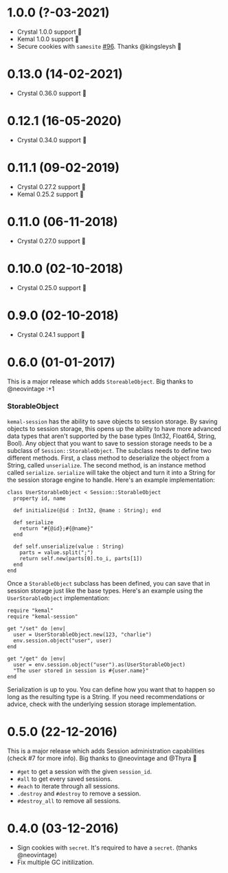# 1.0.0 (?-03-2021)

- Crystal 1.0.0 support :tada:
- Kemal 1.0.0 support :tada:
- Secure cookies with `samesite` [#96](https://github.com/kemalcr/kemal-session/pull/96). Thanks @kingsleysh :pray:
# 0.13.0 (14-02-2021)

- Crystal 0.36.0 support :tada:

# 0.12.1 (16-05-2020)

- Crystal 0.34.0 support :tada:

# 0.11.1 (09-02-2019)

- Crystal 0.27.2 support 🎉
- Kemal 0.25.2 support 🎉

# 0.11.0 (06-11-2018)

- Crystal 0.27.0 support 🎉

# 0.10.0 (02-10-2018)

- Crystal 0.25.0 support 🎉

# 0.9.0 (02-10-2018)

- Crystal 0.24.1 support 🎉

# 0.6.0 (01-01-2017)

This is a major release which adds `StoreableObject`. Big thanks to @neovintage :+1

### StorableObject

`kemal-session` has the ability to save objects to session storage. By saving objects to session storage, this opens up the ability to have more advanced data types that aren't supported by the base types (Int32, Float64, String, Bool).
Any object that you want to save to session storage needs to be a subclass of `Session::StorableObject`.
The subclass needs to define two different methods. First, a class method to deserialize the object from a String, called `unserialize`. The
second method, is an instance method called `serialize`. `serialize` will take the object and turn it into a String for the session storage engine to
handle. Here's an example implementation:

```crystal
class UserStorableObject < Session::StorableObject
  property id, name

  def initialize(@id : Int32, @name : String); end

  def serialize
    return "#{@id};#{@name}"
  end

  def self.unserialize(value : String)
    parts = value.split(";")
    return self.new(parts[0].to_i, parts[1])
  end
end
```

Once a `StorableObject` subclass has been defined, you can save that in session storage just like the base types. Here's an example using
the `UserStorableObject` implementation:

```crystal
require "kemal"
require "kemal-session"

get "/set" do |env|
  user = UserStorableObject.new(123, "charlie")
  env.session.object("user", user)
end

get "/get" do |env|
  user = env.session.object("user").as(UserStorableObject)
  "The user stored in session is #{user.name}"
end
```

Serialization is up to you. You can define how you want that to happen so long as the resulting type is a String. If you need recommendations
or advice, check with the underlying session storage implementation.

# 0.5.0 (22-12-2016)

This is a major release which adds Session administration capabilities (check #7 for more info). Big thanks to @neovintage and @Thyra 🎉

- `#get` to get a session with the given `session_id`.
- `#all` to get every saved sessions.
- `#each` to iterate through all sessions.
- `.destroy` and `#destroy` to remove a session.
- `#destroy_all` to remove all sessions.

# 0.4.0 (03-12-2016)

- Sign cookies with `secret`. It's required to have a `secret`. (thanks @neovintage)
- Fix multiple GC initilization.
